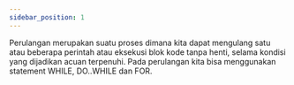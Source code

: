 ```yaml
---
sidebar_position: 1
---
```


Perulangan merupakan suatu proses dimana kita dapat mengulang satu atau beberapa
perintah atau eksekusi blok kode tanpa henti, selama kondisi yang dijadikan acuan
terpenuhi. Pada perulangan kita bisa menggunakan statement WHILE, DO..WHILE dan
FOR.
